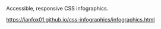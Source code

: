Accessible, responsive CSS infographics.

https://ianfox01.github.io/css-infographics/infographics.html
